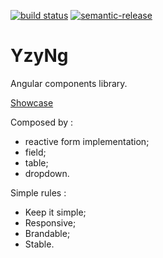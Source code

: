 [![build status](https://github.com/YzYpYzY/yzy-ng/workflows/Build/badge.svg)](https://yzypyzy.github.io/yzy-ng/) [![semantic-release](https://img.shields.io/badge/%20%20%F0%9F%93%A6%F0%9F%9A%80-semantic--release-e10079.svg)](https://github.com/semantic-release/semantic-release)

# YzyNg

Angular components library.

[Showcase](https://yzypyzy.github.io/yzy-ng/)

Composed by :

-   reactive form implementation;
-   field;
-   table;
-   dropdown.

Simple rules :

-   Keep it simple;
-   Responsive;
-   Brandable;
-   Stable.
